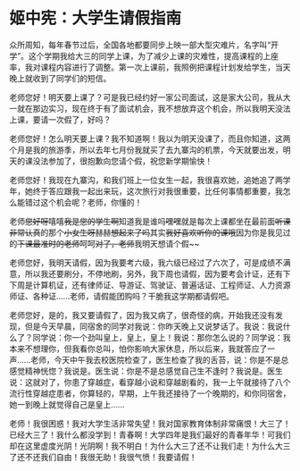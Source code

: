 # 姬中宪：大学生请假指南

<link href="../../../css/style.css" rel="stylesheet" type="text/css" />

<div class="p">

众所周知，每年春节过后，全国各地都要同步上映一部大型灾难片，名字叫“开学”。这个学期我给大三的同学上课，为了减少上课的灾难性，提高课程的上座率，我对课程内容进行了调整。第一次上课前，我照例把课程计划发给学生，当天晚上就收到了同学们的短信。

老师您好！明天要上课了？可是我已经约好一家公司面试，这是家大公司，我从大一就在那边实习，现在终于有了面试机会，我不想放弃这个机会，所以我明天没法上课，要请一次假了，好吗？

老师您好！怎么明天要上课？我不知道啊！我以为明天没课了，而且你知道，这两个月是我的旅游季，所以去年七月份我就买了去九寨沟的机票，今天就要出发，明天的课没法参加了，很抱歉向您请个假，祝您新学期愉快！

老师您好！我现在九寨沟，和我们班上一位女生一起，我很喜欢她，追她追了两学年，她终于答应跟我一起出来玩，这次旅行对我很重要，比任何事情都重要，我怎么能错过这个机会呢？老师，你懂的！

老师~~您好呀~~嘻嘻~~我是您的学生啊~~知道我是谁吗~~嘿嘿~~就是每次上课都坐在最前面~~听课非常认真~~的那个~~小女生呀~~赫赫~~想起来了吗~~其实~~我好喜欢听你的课哦~~因为你是我见过的~~下课最准时的老师~~呵呵~~对了，老师~~我明天想请个假~~

老师您好，我明天请假，因为我要考六级，我六级已经过了六次了，可是成绩不满意，所以我还要刷分，不停地刷，另外，我下周也请假，因为要考会计证，还有下下周是计算机证，还有律师证、导游证、驾驶证、普遍话证、工程师证、人力资源师证、各种证......老师，请假能团购吗？干脆我这学期都请假吧。

老师您好，是的，我又要请假了，因为我又病了，很奇怪的病，开始我还没有发现，但是今天早晨，同宿舍的同学对我说：你昨天晚上又说梦话了。我说：我说什么了？同学说：你一个劲叫皇上，皇上，皇上！我说：那你怎么说的？同学说：我本来不想理你，但我看你总叫，怕你影响大家休息，所以后来，我就答应了一声......老师，今天中午我去校医院检查了，医生检查了我的舌苔，说：你是不是总感觉精神恍惚？我说是。医生说：你是不是总感觉自己生不逢时？我说是。医生说：这就对了，你患了穿越症，看穿越小说和穿越剧看的，我一上午就接待了八个流行性穿越症患者，你算轻的，早期，上午我还接待了一个晚期的，和你同宿舍，她一到晚上就觉得自己是皇上......

老师！我很困惑！我对大学生活非常失望！我对国家教育体制非常痛恨！大三了！已经大三了！我什么都没学到！青春啊！大学四年是我们最好的青春年华！可我们却在这里虚度光阴！光阴啊！我不明白！为什么大三了还不让我们走！为什么大三了还不还我们自由！我很无助！我很气愤！我要请假！
